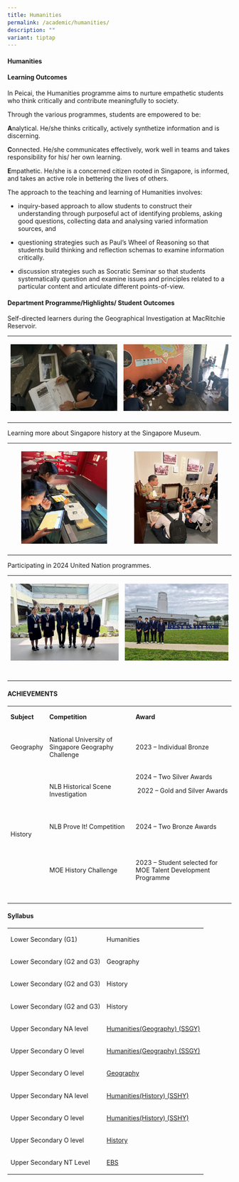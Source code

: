 ```yaml
---
title: Humanities
permalink: /academic/humanities/
description: ""
variant: tiptap
---
```

<h4><strong>Humanities</strong></h4>
<h4><strong>Learning Outcomes</strong></h4>
<p>In Peicai, the Humanities programme aims to nurture empathetic students
who think critically and contribute meaningfully to society.</p>
<p>Through the various programmes, students are empowered to be:</p>
<p><strong>A</strong>nalytical. He/she thinks critically, actively synthetize
information and is discerning.</p>
<p><strong>C</strong>onnected. He/she communicates effectively, work well
in teams and takes responsibility for his/ her own learning.</p>
<p><strong>E</strong>mpathetic. He/she is a concerned citizen rooted in Singapore,
is informed, and takes an active role in bettering the lives of others.</p>
<p>The approach to the teaching and learning of Humanities involves:</p>
<ul data-tight="true" class="tight">
<li>
<p>inquiry-based approach to allow students to construct their understanding
through purposeful act of identifying problems, asking good questions,
collecting data and analysing varied information sources, and</p>
</li>
<li>
<p>questioning strategies such as Paul’s Wheel of Reasoning so that students
build thinking and reflection schemas to examine information critically.</p>
</li>
<li>
<p>discussion strategies such as Socratic Seminar so that students systematically
question and examine issues and principles related to a particular content
and articulate different points-of-view.</p>
</li>
</ul>
<h4><strong>Department Programme/Highlights/ Student Outcomes</strong></h4>
<p>Self-directed learners during the Geographical Investigation at MacRitchie
Reservoir.</p>
<table style="minWidth: 50px">
<colgroup>
<col>
<col>
</colgroup>
<tbody>
<tr>
<th rowspan="1" colspan="1">
<p></p>
<div class="isomer-image-wrapper">
<img style="width: 100%" height="auto" width="100%" alt="Humanaties img 1" src="/images/Academic/Humanaties_img_1.jpg">
</div>
</th>
<th rowspan="1" colspan="1">
<p></p>
<div class="isomer-image-wrapper">
<img style="width: 100%" height="auto" width="100%" alt="Humanaties img 2" src="/images/Academic/Humanaties_img_2.jpg">
</div>
</th>
</tr>
<tr>
<td rowspan="1" colspan="2">
<p></p>
</td>
</tr>
</tbody>
</table>
<p>Learning more about Singapore history at the Singapore Museum.</p>
<table style="minWidth: 50px">
<colgroup>
<col>
<col>
</colgroup>
<tbody>
<tr>
<th rowspan="1" colspan="1">
<p></p>
<div class="isomer-image-wrapper">
<img style="width: 80%;" height="auto" width="100%" alt="Humanaties img 3" src="/images/Academic/Humanaties_img_3.jpg">
</div>
</th>
<th rowspan="1" colspan="1">
<p></p>
<div class="isomer-image-wrapper">
<img style="width: 80%;" height="auto" width="100%" alt="Humanaties img 4" src="/images/Academic/Humanaties_img_4.jpg">
</div>
</th>
</tr>
<tr>
<td rowspan="1" colspan="1">
<p></p>
</td>
<td rowspan="1" colspan="1">
<p></p>
</td>
</tr>
</tbody>
</table>
<p>Participating in 2024 United Nation programmes.</p>
<table style="minWidth: 50px">
<colgroup>
<col>
<col>
</colgroup>
<tbody>
<tr>
<th rowspan="1" colspan="1">
<p></p>
<div class="isomer-image-wrapper">
<img style="width: 100%" height="auto" width="100%" alt="Humanaties img 5" src="/images/Academic/Humanaties_img_5.jpg">
</div>
</th>
<th rowspan="1" colspan="1">
<p></p>
<div class="isomer-image-wrapper">
<img style="width: 100%" height="auto" width="100%" alt="Humanaties img 6" src="/images/Academic/Humanaties_img_6.jpg">
</div>
</th>
</tr>
<tr>
<td rowspan="1" colspan="1">
<p></p>
</td>
<td rowspan="1" colspan="1">
<p></p>
</td>
</tr>
<tr>
<td rowspan="1" colspan="1">
<p></p>
</td>
<td rowspan="1" colspan="1">
<p></p>
</td>
</tr>
</tbody>
</table>
<h4><strong>ACHIEVEMENTS</strong></h4>
<table style="minWidth: 75px">
<colgroup>
<col>
<col>
<col>
</colgroup>
<tbody>
<tr>
<td rowspan="1" colspan="1">
<p><strong>Subject</strong>
</p>
</td>
<td rowspan="1" colspan="1">
<p><strong>Competition</strong>
</p>
</td>
<td rowspan="1" colspan="1">
<p><strong>Award</strong>
</p>
</td>
</tr>
<tr>
<td rowspan="1" colspan="1">
<p>Geography</p>
</td>
<td rowspan="1" colspan="1">
<p>National University of Singapore Geography Challenge</p>
</td>
<td rowspan="1" colspan="1">
<p>2023 – Individual Bronze</p>
</td>
</tr>
<tr>
<td rowspan="3" colspan="1">
<p>History</p>
</td>
<td rowspan="1" colspan="1">
<p>NLB Historical Scene Investigation</p>
</td>
<td rowspan="1" colspan="1">
<p>2024 – Two Silver Awards</p>
<p>&nbsp;2022 – Gold and Silver Awards</p>
<p>&nbsp;</p>
</td>
</tr>
<tr>
<td rowspan="1" colspan="1">
<p>NLB Prove It! Competition</p>
<p>&nbsp;</p>
</td>
<td rowspan="1" colspan="1">
<p>2024 – Two Bronze Awards</p>
<p>&nbsp;</p>
</td>
</tr>
<tr>
<td rowspan="1" colspan="1">
<p>MOE History Challenge</p>
<p>&nbsp;</p>
</td>
<td rowspan="1" colspan="1">
<p>2023 – Student selected for MOE Talent Development Programme</p>
<p>&nbsp;</p>
</td>
</tr>
</tbody>
</table>
<h4><strong>Syllabus</strong></h4>
<table style="minWidth: 50px">
<colgroup>
<col>
<col>
</colgroup>
<tbody>
<tr>
<td rowspan="1" colspan="1">
<p>Lower Secondary (G1)</p>
</td>
<td rowspan="1" colspan="1">
<p>Humanities</p>
</td>
</tr>
<tr>
<td rowspan="1" colspan="1">
<p>Lower Secondary (G2 and G3)</p>
</td>
<td rowspan="1" colspan="1">
<p>Geography</p>
</td>
</tr>
<tr>
<td rowspan="1" colspan="1">
<p>Lower Secondary (G2 and G3)</p>
</td>
<td rowspan="1" colspan="1">
<p>History</p>
</td>
</tr>
<tr>
<td rowspan="1" colspan="1">
<p>Lower Secondary (G2 and G3)</p>
</td>
<td rowspan="1" colspan="1">
<p>History</p>
</td>
</tr>
<tr>
<td rowspan="1" colspan="1">
<p>Upper Secondary NA level</p>
</td>
<td rowspan="1" colspan="1">
<p><a href="/files/2025/2125_y25_sy_N_level_SSGY.pdf" rel="noopener noreferrer nofollow" target="_blank">Humanities(Geography) (SSGY)</a>
</p>
</td>
</tr>
<tr>
<td rowspan="1" colspan="1">
<p>Upper Secondary O level</p>
</td>
<td rowspan="1" colspan="1">
<p><a href="/files/2025/2260_y25_sy_O_level_SSGY.pdf" rel="noopener noreferrer nofollow" target="_blank">Humanities(Geography) (SSGY)</a>
</p>
</td>
</tr>
<tr>
<td rowspan="1" colspan="1">
<p>Upper Secondary O level</p>
</td>
<td rowspan="1" colspan="1">
<p><a href="/files/2025/2279_y25_sy_O_level_GY.pdf" rel="noopener noreferrer nofollow" target="_blank">Geography</a>
</p>
</td>
</tr>
<tr>
<td rowspan="1" colspan="1">
<p>Upper Secondary NA level</p>
</td>
<td rowspan="1" colspan="1">
<p><a href="/files/2025/2126_y25_sy_N_level_SSHY.pdf" rel="noopener noreferrer nofollow" target="_blank">Humanities(History) (SSHY)</a>
</p>
</td>
</tr>
<tr>
<td rowspan="1" colspan="1">
<p>Upper Secondary O level</p>
</td>
<td rowspan="1" colspan="1">
<p><a href="/files/2025/2261_y25_sy_O_level_SSHY.pdf" rel="noopener noreferrer nofollow" target="_blank">Humanities(History) (SSHY)</a>
</p>
</td>
</tr>
<tr>
<td rowspan="1" colspan="1">
<p>Upper Secondary O level</p>
</td>
<td rowspan="1" colspan="1">
<p><a href="/files/2025/2174_y25_sy_O_level_HY.pdf" rel="noopener noreferrer nofollow" target="_blank">History</a>
</p>
</td>
</tr>
<tr>
<td rowspan="1" colspan="1">
<p>Upper Secondary NT Level</p>
</td>
<td rowspan="1" colspan="1">
<p><a href="/files/2025/7066_y25_sy_NT_Level_EBS.pdf" rel="noopener noreferrer nofollow" target="_blank">EBS</a>
</p>
</td>
</tr>
</tbody>
</table>
<p></p>